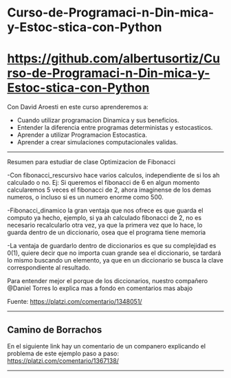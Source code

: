 # Curso-de-Programaci-n-Din-mica-y-Estoc-stica-con-Python
# https://github.com/albertusortiz/Curso-de-Programaci-n-Din-mica-y-Estoc-stica-con-Python

Con David Aroesti en este curso aprenderemos a:
- Cuando utilizar programacion Dinamica y sus beneficios.
- Entender la diferencia entre programas deterministas y estocasticos.
- Aprender a utilizar Programacion Estocastica.
- Aprender a crear simulaciones computacionales validas.


***********************************************************************************************************************************
Resumen para estudiar de clase Optimizacion de Fibonacci

-Con fibonacci_rescursivo hace varios calculos, independiente de si los ah calculado o no.
Ej: Si queremos el fibonacci de 6 en algun momento calcularemos 5 veces el fibonacci de 2, ahora imaginense de los demas numeros, o incluso si es un numero enorme como 500.

-Fibonacci_dinamico la gran ventaja que nos ofrece es que guarda el computo ya hecho, ejemplo, si ya ah calculado fibonacci de 2, no es necesario recalcularlo otra vez, ya que la primera vez que lo hace, lo guarda dentro de un diccionario, osea que el programa tiene memoria

-La ventaja de guardarlo dentro de diccionarios es que su complejidad es 0(1), quiere decir que no importa cuan grande sea el diccionario, se tardará lo mismo buscando un elemento, ya que en un diccionario se busca la clave correspondiente al resultado.

Para entender mejor el porque de los diccionarios, nuestro compañero @Daniel Torres lo explica mas a fondo en comentarios mas abajo

Fuente: https://platzi.com/comentario/1348051/
***********************************************************************************************************************************
## Camino de Borrachos

En el siguiente link hay un comentario de un companero explicando el problema de este ejemplo paso a paso:
https://platzi.com/comentario/1367138/
***********************************************************************************************************************************
